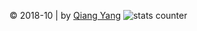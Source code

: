 <p>&copy; 2018-10 | by <a href="http://www.columbia.edu/~qy2115">Qiang Yang</a> <img src="http://www.easycounter.com/counter.php?johneyyang" border="0" alt="stats counter"></p>